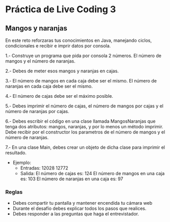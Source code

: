 # Práctica de Live Coding 3

## Mangos y naranjas

En este reto reforzaras tus conocimientos en Java, manejando ciclos, condicionales e recibir e imprir datos por consola.

1.- Construye un programa que pida por consola 2 números. El número de mangos y el número de naranjas.

2.- Debes de meter esos mangos y naranjas en cajas.

3.- El número de mangos en cada caja debe ser el mismo. El número de naranjas en cada caja debe ser el mismo.

4.- El número de cajas debe ser el máximo posible.

5.- Debes imprimir el número de cajas, el número de mangos por cajas y el número de naranjas por cajas.

6.- Debes escribir el código en una clase llamada MangosNaranjas que tenga dos atributos: mangos, naranjas, y por lo menos un método imprimir. Debe recibir por el constructor los parametros de el número de mangos y el número de naranjas.

7.- En una clase Main, debes crear un objeto de dicha clase para imprimir el resultado.

- Ejemplo:
  - Entradas:
    12028 12772
  - Salida:
    El número de cajas es: 124
    El número de mangos en una caja es: 103
    El número de naranjas en una caja es: 97

### Reglas

- Debes compartir tu pantalla y mantener encendida tu cámara web
- Durante el desafío debes explicar todos los pasos que realices.
- Debes responder a las preguntas que haga el entrevistador.
